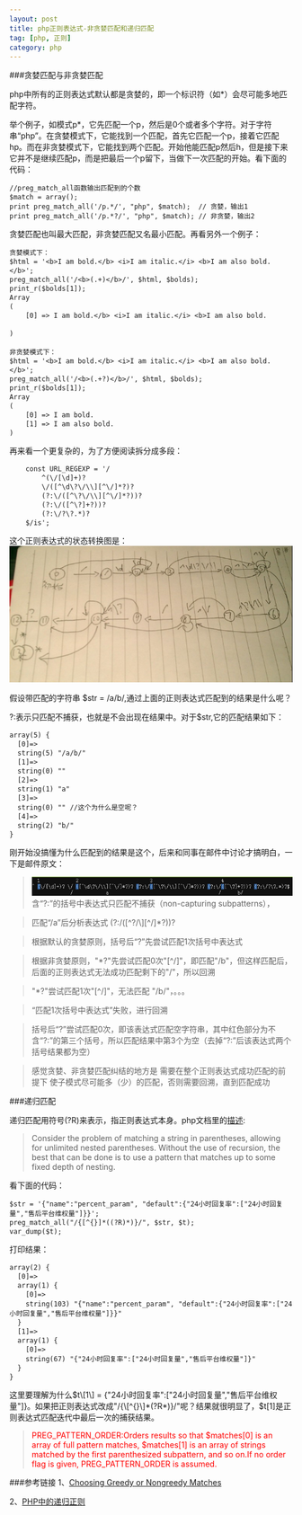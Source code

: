 ```yaml
---
layout: post
title: php正则表达式-非贪婪匹配和递归匹配
tag: [php, 正则]
category: php
---
```


###贪婪匹配与非贪婪匹配

php中所有的正则表达式默认都是贪婪的，即一个标识符（如\*）会尽可能多地匹配字符。

举个例子，如模式p\*，它先匹配一个p，然后是0个或者多个字符。对于字符串“php”。在贪婪模式下，它能找到一个匹配，首先它匹配一个p，接着它匹配hp。而在非贪婪模式下，它能找到两个匹配。开始他能匹配p然后h，但是接下来它并不是继续匹配p，而是把最后一个p留下，当做下一次匹配的开始。看下面的代码：

	//preg_match_all函数输出匹配到的个数
	$match = array();
	print preg_match_all('/p.*/', "php", $match);  // 贪婪，输出1
	print preg_match_all('/p.*?/', "php", $match); // 非贪婪，输出2

贪婪匹配也叫最大匹配，非贪婪匹配又名最小匹配。再看另外一个例子：
	
	贪婪模式下：
	$html = '<b>I am bold.</b> <i>I am italic.</i> <b>I am also bold.</b>';
	preg_match_all('/<b>(.+)</b>/', $html, $bolds);
	print_r($bolds[1]);
	Array
	(
	    [0] => I am bold.</b> <i>I am italic.</i> <b>I am also bold.

	)

	非贪婪模式下：
	$html = '<b>I am bold.</b> <i>I am italic.</i> <b>I am also bold.</b>';
	preg_match_all('/<b>(.+?)</b>/', $html, $bolds);
	print_r($bolds[1]);
	Array
	(
	    [0] => I am bold.
	    [1] => I am also bold.
	)

再来看一个更复杂的，为了方便阅读拆分成多段：

	    const URL_REGEXP = '/
	    	^(\/[\d]+)?
	    	\/([^\d\?\/\\][^\/]*?)?
	    	(?:\/([^\?\/\\][^\/]*?))?
	    	(?:\/([^\?]+?))?
	    	(?:\/?\?.*)?
	    $/is';

这个正则表达式的状态转换图是：
![状态转换图](/assets/images/regularexperssion.jpg)

假设带匹配的字符串 $str = /a/b/,通过上面的正则表达式匹配到的结果是什么呢？

?:表示只匹配不捕获，也就是不会出现在结果中。对于$str,它的匹配结果如下：

	array(5) {
	  [0]=>
	  string(5) "/a/b/"
	  [1]=>
	  string(0) ""
	  [2]=>
	  string(1) "a"
	  [3]=>
	  string(0) "" //这个为什么是空呢？
	  [4]=>
	  string(2) "b/"
	}
刚开始没搞懂为什么匹配到的结果是这个，后来和同事在邮件中讨论才搞明白，一下是邮件原文：



>![正则表达式](/assets/images/regularexperssion2.png)
>含“?:”的括号中表达式只匹配不捕获（non-capturing subpatterns），

>匹配“/a”后分析表达式       (?:\/([^\?\/\\][^\/]\*?))?

>根据默认的贪婪原则，括号后“?”先尝试匹配1次括号中表达式

>根据非贪婪原则，"\*?"先尝试匹配0次"[^\/]"，即匹配"/b"，但这样匹配后，后面的正则表达式无法成功匹配剩下的"/"，所以回溯

>"\*?"尝试匹配1次"[^\/]"，无法匹配 "/b/"，。。。

>“匹配1次括号中表达式”失败，进行回溯

>括号后“?”尝试匹配0次，即该表达式匹配空字符串，其中红色部分为不含“?:”的第三个括号，所以匹配结果中第3个为空（去掉“?:”后该表达式两个括号结果都为空）

>感觉贪婪、非贪婪匹配纠结的地方是 需要在整个正则表达式成功匹配的前提下 使子模式尽可能多（少）的匹配，否则需要回溯，直到匹配成功


###递归匹配

递归匹配用符号(?R)来表示，指正则表达式本身。php文档里的[描述](http://php.net/manual/en/regexp.reference.recursive.php):

>Consider the problem of matching a string in parentheses, allowing for unlimited nested parentheses. Without the use of recursion, the best that can be done is to use a pattern that matches up to some fixed depth of nesting.

看下面的代码：

	$str = '{"name":"percent_param", "default":{"24小时回复率":["24小时回复量","售后平台维权量"]}}';
	preg_match_all("/{[^{}]*((?R)*)}/", $str, $t);
	var_dump($t);

打印结果：

	array(2) {
	  [0]=>
	  array(1) {
	    [0]=>
	    string(103) "{"name":"percent_param", "default":{"24小时回复率":["24小时回复量","售后平台维权量"]}}"
	  }
	  [1]=>
	  array(1) {
	    [0]=>
	    string(67) "{"24小时回复率":["24小时回复量","售后平台维权量"]}"
	  }
	}

这里要理解为什么$t\[1\] = {"24小时回复率":["24小时回复量","售后平台维权量"]}。如果把正则表达式改成"/{\[^{}\]*(?R*)}/"呢？结果就很明显了，$t\[1\]是正则表达式匹配迭代中最后一次的捕获结果。

><span style="color:red">PREG_PATTERN_ORDER:Orders results so that $matches[0] is an array of full pattern matches, $matches[1] is an array of strings matched by the first parenthesized subpattern, and so on.If no order flag is given, PREG_PATTERN_ORDER is assumed.</span>


###参考链接
1、[Choosing Greedy or Nongreedy Matches](http://docstore.mik.ua/orelly/webprog/pcook/ch13_05.htm)

2、[PHP中的递归正则](http://iregex.org/blog/recursive-regex-in-php.html)